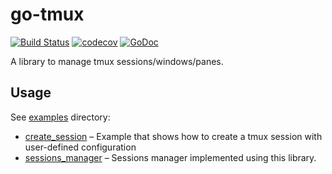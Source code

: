 # go-tmux

[![Build Status](https://travis-ci.org/jubnzv/go-tmux.svg?branch=master)](https://travis-ci.org/jubnzv/go-tmux)
[![codecov](https://codecov.io/gh/jubnzv/go-tmux/branch/master/graph/badge.svg)](https://codecov.io/gh/jubnzv/go-tmux)
[![GoDoc](https://godoc.org/github.com/jubnzv/go-tmux?status.svg)](https://godoc.org/github.com/jubnzv/go-tmux)

A library to manage tmux sessions/windows/panes.

## Usage

See [examples](./examples) directory:
* [create_session](./examples/create-session/create-session.go) – Example that shows how to create a tmux session with user-defined configuration
* [sessions_manager](./examples/sessions-manager/main.go) – Sessions manager implemented using this library.
